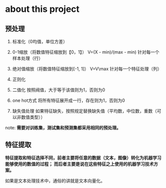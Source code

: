 # about this project

## 预处理

1. 标准化（0均值，单位方差）

2. 0-1缩放（将数值特征缩放到【0，1】）  V\=(X - min)/(max - min) 针对每一个样本处理（行）

3. 绝对值缩放（将数值特征缩放到[-1, 1]） V\=V\max 针对每一个特征处理（列）

4. 正则化

5. 二值化 按照阀值，大于等于该值则为1，否则为0

6. one hot方式 将所有特征展开成一行，存在则为1，否则为0

7. 缺失值处理 如果特征缺失，按照规定替换缺失值（平均数，中位数，重数（可以非数值类型））

note: **需要对训练集，测试集和预测集都采用相同的预处理。**

## 特征提取

**特征提取和特征选择不同，前者主要将任意的数据（文本，图像）转化为机器学习能够使用的数值的过程；
    而后者主要是说在这些特征之上使用的机器学习技术方案。**
    
如果是文本处理技术中，通俗的讲就是文本向量化。